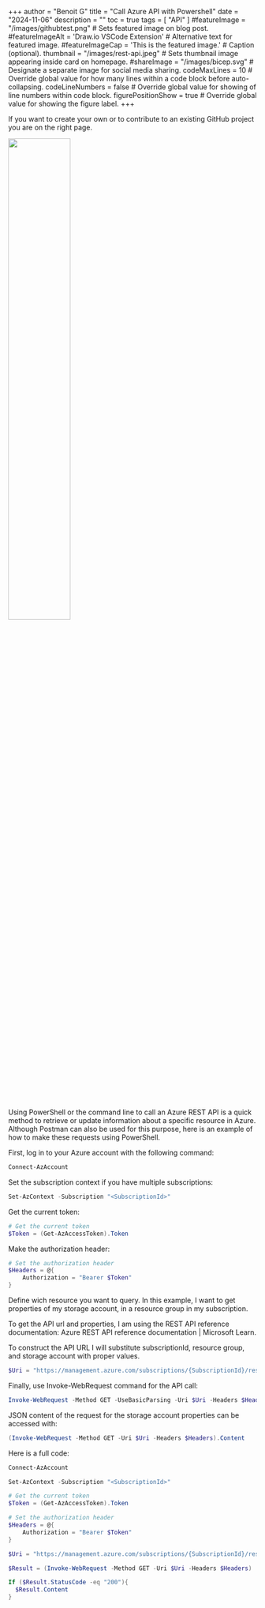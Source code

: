 +++
author = "Benoit G"
title = "Call Azure API with Powershell"
date = "2024-11-06"
description = ""
toc = true
tags = [
    "API"
]
#featureImage = "/images/githubtest.png" # Sets featured image on blog post.
#featureImageAlt = 'Draw.io VSCode Extension' # Alternative text for featured image.
#featureImageCap = 'This is the featured image.' # Caption (optional).
thumbnail = "/images/rest-api.jpeg" # Sets thumbnail image appearing inside card on homepage.
#shareImage = "/images/bicep.svg" # Designate a separate image for social media sharing.
codeMaxLines = 10 # Override global value for how many lines within a code block before auto-collapsing.
codeLineNumbers = false # Override global value for showing of line numbers within code block.
figurePositionShow = true # Override global value for showing the figure label.
+++

If you want to create your own or to contribute to an existing GitHub project you are on the right page.
<!--more-->

<img src="/images/rest-api.jpeg" width="50%" height="50%">

Using PowerShell or the command line to call an Azure REST API is a quick method to retrieve or update information about a specific resource in Azure. Although Postman can also be used for this purpose, here is an example of how to make these requests using PowerShell.

First, log in to your Azure account with the following command:
```Powershell
Connect-AzAccount
```

Set the subscription context if you have multiple subscriptions:
```Powershell
Set-AzContext -Subscription "<SubscriptionId>"
```

Get the current token:
```Powershell
# Get the current token
$Token = (Get-AzAccessToken).Token
```

Make the authorization header:
```Powershell
# Set the authorization header
$Headers = @{
    Authorization = "Bearer $Token"
}
```

Define wich resource you want to query. In this example, I want to get properties of my storage account, in a resource group in my subscription.

To get the API url and properties, I am using the REST API reference documentation: Azure REST API reference documentation | Microsoft Learn.

To construct the API URL I will substitute subscriptionId, resource group, and storage account with proper values.

```Powershell
$Uri = "https://management.azure.com/subscriptions/{SubscriptionId}/resourceGroups/{ResourceGroupName}/providers/Microsoft.Storage/storageAccounts/{accountName}?api-version=2023-01-01"
```

Finally, use Invoke-WebRequest command for the API call:

```Powershell
Invoke-WebRequest -Method GET -UseBasicParsing -Uri $Uri -Headers $Headers
```

JSON content of the request for the storage account properties can be accessed with:
```Powershell
(Invoke-WebRequest -Method GET -Uri $Uri -Headers $Headers).Content
```

Here is a full code:

```Powershell
Connect-AzAccount

Set-AzContext -Subscription "<SubscriptionId>"

# Get the current token
$Token = (Get-AzAccessToken).Token

# Set the authorization header
$Headers = @{
    Authorization = "Bearer $Token"
}

$Uri = "https://management.azure.com/subscriptions/{SubscriptionId}/resourceGroups/{ResourceGroupName}/providers/Microsoft.Storage/storageAccounts/{accountName}?api-version=2023-01-01"

$Result = (Invoke-WebRequest -Method GET -Uri $Uri -Headers $Headers)

If ($Result.StatusCode -eq "200"){
  $Result.Content
}
```